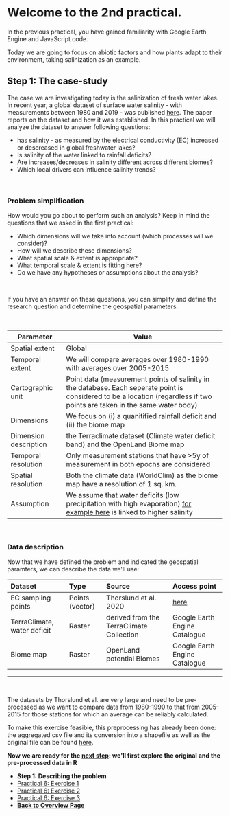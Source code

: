 # Welcome to the 2nd practical. 


In the previous practical, you have gained familiarity with Google Earth Engine and JavaScript code. 

Today we are going to focus on abiotic factors and how plants adapt to their environment, taking salinization as an example.


## Step 1: The case-study

The case we are investigating today is the salinization of fresh water lakes. In recent year, a global dataset of surface water salinity - with measurements between 1980 and 2019 - was published [here](https://www.nature.com/articles/s41467-021-24281-8). The paper reports on the dataset and how it was established. In this practical we will analyze the dataset to answer following questions: 
- has salinity - as measured by the electrical conductivity (EC) increased or descreased in global freshwater lakes? 
- Is salinity of the water linked to rainfall deficits? 
- Are increases/decreases in salinity different across different biomes? 
- Which local drivers can influence salinity trends? 

<br />

### Problem simplification

How would you go about to perform such an analysis? Keep in mind the questions that we asked in the first practical:
- Which dimensions will we take into account (which processes will we consider)?
- How will we describe these dimensions?
- What spatial scale & extent is appropriate?
- What temporal scale & extent is fitting here?
- Do we have any hypotheses or assumptions about the analysis?

<br />

If you have an answer on these questions, you can simplify and define the research question and determine the geospatial parameters: 

<br />

| Parameter  |  Value |
|---|---|
| Spatial extent | Global |
| Temporal extent | We will compare averages over 1980-1990 with averages over 2005-2015 |
| Cartographic unit |  Point data (measurement points of salinity in the database. Each seperate point is considered to be a location (regardless if two points are taken in the same water body) |
| Dimensions | We focus on (i) a quanitified rainfall deficit and (ii) the biome map |
| Dimension description | the Terraclimate dataset (Climate water deficit band) and the OpenLand Biome map |
| Temporal resolution | Only measurement stations that have >5y of measurement in both epochs are considered |
| Spatial resolution | Both the climate data (WorldClim) as the biome map have a resolution of 1 sq. km.  |
| Assumption | We assume that water deficits (low precipitation with high evaporation) [for example here](https://www.sciencedirect.com/science/article/pii/S0048969721054802) is linked to higher salinity  |

<br />


### Data description

Now that we have defined the problem and indicated the geospatial paramters, we can describe the data we'll use:

| Dataset      | Type | Source     |Access point     |
| :---        |    :---    |          :---  |         :---  |
| EC sampling points    | Points (vector)      | Thorslund et al. 2020  | [here](https://doi.pangaea.de/10.1594/PANGAEA.913939?format=html#download)  |
| TerraClimate, water deficit  | Raster        | derived from the TerraClimate Collection   |Google Earth Engine Catalogue    |
| Biome map| Raster       | OpenLand potential Biomes     |Google Earth Engine Catalogue|

***

<br />

The datasets by Thorslund et al. are very large and need to be pre-processed as we want to compare data from 1980-1990 to that from 2005-2015 for those stations for which an average can be reliably calculated. 

To make this exercise feasible, this preprocessing has already been done: the aggregated csv file and its conversion into a shapefile as well as the original file can be found [here](https://canvas.uva.nl/courses/32040/modules/items/1502508). 

**Now we are ready for the [next step](API.html): we'll first explore the original and the pre-processed data in R**

<nav>
  <ul>
    <li><strong>Step 1: Describing the problem</strong></li>
    <li><a href="API.html">Practical 6: Exercise 1</a></li>
    <li><a href="Mapping.html">Practical 6: Exercise 2</a></li>
    <li><a href="Analysis.html">Practical 6: Exercise 3</a></li>
    <li><a href="../"><b>Back to Overview Page</b></a></li>
  </ul>
</nav>

